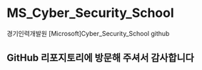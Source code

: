 # MS_Cyber_Security_School
경기인력개발원 [Microsoft]Cyber_Security_School github

## GitHub 리포지토리에 방문해 주셔서 감사합니다
